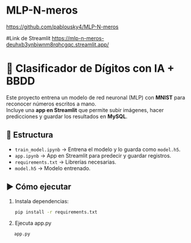 # MLP-N-meros
https://github.com/pablousky4/MLP-N-meros

#Link de Streamlit
https://mlp-n-meros-deuhxb3ynbiwnm8rqhcgqc.streamlit.app/

# 🔢 Clasificador de Dígitos con IA + BBDD

Este proyecto entrena un modelo de red neuronal (MLP) con **MNIST** para reconocer números escritos a mano.  
Incluye una **app en Streamlit** que permite subir imágenes, hacer predicciones y guardar los resultados en **MySQL**.

## 🚀 Estructura
- `train_model.ipynb` → Entrena el modelo y lo guarda como `model.h5`.
- `app.ipynb` → App en Streamlit para predecir y guardar registros.
- `requirements.txt` → Librerías necesarias.
- `model.h5` → Modelo entrenado.

## ▶️ Cómo ejecutar
1. Instala dependencias:
   ```bash
   pip install -r requirements.txt

2. Ejecuta app.py
```bash
   app.py